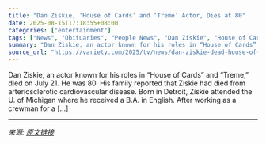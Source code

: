 ```yaml
---
title: "Dan Ziskie, ‘House of Cards’ and ‘Treme’ Actor, Dies at 80"
date: 2025-08-15T17:18:55+08:00
categories: ["entertainment"]
tags: ["News", "Obituaries", "People News", "Dan Ziskie", "House of Cards"]
summary: "Dan Ziskie, an actor known for his roles in “House of Cards” and “Treme,” died on July 21. He was 80. His family reported that Ziskie had died from arteriosclerotic cardiovascular disease. Born in Det"
source_url: "https://variety.com/2025/tv/news/dan-ziskie-dead-house-of-cards-1236490544/"
---
```


Dan Ziskie, an actor known for his roles in “House of Cards” and “Treme,” died on July 21. He was 80. His family reported that Ziskie had died from arteriosclerotic cardiovascular disease. Born in Detroit, Ziskie attended the U. of Michigan where he received a B.A. in English. After working as a crewman for a [&#8230;]

---

*来源: [原文链接](https://variety.com/2025/tv/news/dan-ziskie-dead-house-of-cards-1236490544/)*
